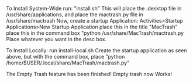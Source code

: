 To Install System-Wide
run: "install.sh"
This will place the .desktop file in /usr/share/applications, and place the mactrash.py file in /usr/share/mactrash
Now, create a startup Application:
Activities>Startup Applications>New Startup Application
place this in the title "MacTrash"
place this in the command box "python /usr/share/MacTrash/mactrash.py
Place whatever you want in the desc box.

To Install Locally:
run install-local.sh
Create the startup application as seen above, but with the command box, place "python /home/$USER/.local/share/MacTrash/mactrash.py"


The Empty Trash feature has been finished!  Empty trash now Works!
